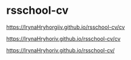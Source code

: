 # rsschool-cv


https://IrynaHryhorgiiv.github.io/rsschool-cv/cv

https://IrynaHryhoriv.github.io/rsschool-cv/cv

https://IrynaHryhoriv.github.io/rsschool-cv/